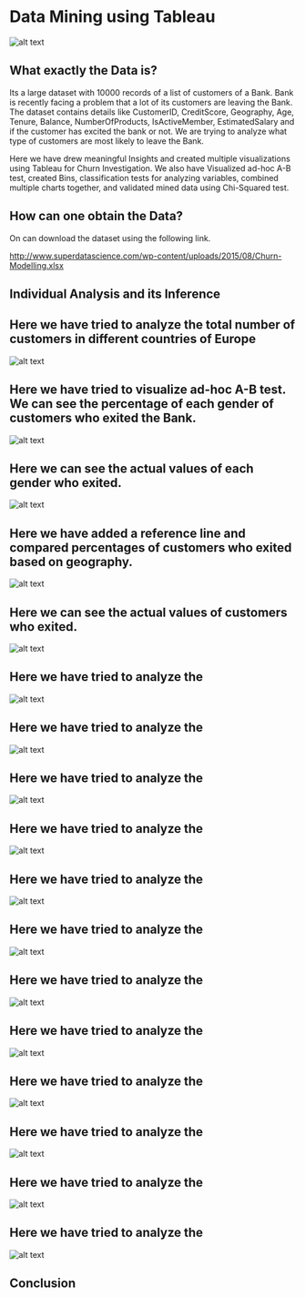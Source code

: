 # Data Mining using Tableau
![alt text](https://github.com/swarupmishal/Data-Mining-using-Tableau/blob/master/Extras/Data-Mining-2.jpg)
## What exactly the Data is?
Its a large dataset with 10000 records of a list of customers of a Bank. Bank is recently facing a problem that a lot of its customers are leaving the Bank. The dataset contains details like CustomerID, CreditScore, Geography, Age, Tenure, Balance, NumberOfProducts, IsActiveMember, EstimatedSalary and if the customer has excited the bank or not. We are trying to analyze what type of customers are most likely to leave the Bank.

Here we have drew meaningful Insights and created multiple visualizations using Tableau for Churn Investigation. We also have Visualized ad-hoc A-B test, created Bins, classification tests for analyzing variables, combined multiple charts together, and validated mined data using Chi-Squared test.


## How can one obtain the Data?
On can download the dataset using the following link.

http://www.superdatascience.com/wp-content/uploads/2015/08/Churn-Modelling.xlsx

## Individual Analysis and its Inference
## Here we have tried to analyze the total number of customers in different countries of Europe
![alt text](https://github.com/swarupmishal/Data-Mining-using-Tableau/blob/master/Reports/Map.png)

## Here we have tried to visualize ad-hoc A-B test. We can see the percentage of each gender of customers who exited the Bank.
![alt text](https://github.com/swarupmishal/Data-Mining-using-Tableau/blob/master/Reports/Gender.png)

## Here we can see the actual values of each gender who exited.
![alt text](https://github.com/swarupmishal/Data-Mining-using-Tableau/blob/master/Reports/Gender_Actuals.png)

## Here we have added a reference line and compared percentages of customers who exited based on geography.
![alt text](https://github.com/swarupmishal/Data-Mining-using-Tableau/blob/master/Reports/Country.png)

## Here we can see the actual values of customers who exited.
![alt text](https://github.com/swarupmishal/Data-Mining-using-Tableau/blob/master/Reports/Country_Actuals.png)

## Here we have tried to analyze the
![alt text](https://github.com/swarupmishal/Data-Mining-using-Tableau/blob/master/Reports/HasCrCard.png)

## Here we have tried to analyze the
![alt text](https://github.com/swarupmishal/Data-Mining-using-Tableau/blob/master/Reports/HasCrCards_Actuals.png)

## Here we have tried to analyze the
![alt text](https://github.com/swarupmishal/Data-Mining-using-Tableau/blob/master/Reports/IsActiveMember.png)

## Here we have tried to analyze the
![alt text](https://github.com/swarupmishal/Data-Mining-using-Tableau/blob/master/Reports/IsActiveMember_Actuals.png)

## Here we have tried to analyze the
![alt text](https://github.com/swarupmishal/Data-Mining-using-Tableau/blob/master/Reports/NumberOfProducts.png)

## Here we have tried to analyze the
![alt text](https://github.com/swarupmishal/Data-Mining-using-Tableau/blob/master/Reports/Validation.png)

## Here we have tried to analyze the
![alt text](https://github.com/swarupmishal/Data-Mining-using-Tableau/blob/master/Reports/Age%20Distribution.png)

## Here we have tried to analyze the
![alt text](https://github.com/swarupmishal/Data-Mining-using-Tableau/blob/master/Reports/Age.png)

## Here we have tried to analyze the
![alt text](https://github.com/swarupmishal/Data-Mining-using-Tableau/blob/master/Reports/Balance.png)

## Here we have tried to analyze the
![alt text](https://github.com/swarupmishal/Data-Mining-using-Tableau/blob/master/Reports/Estimated%20Salary.png)

## Here we have tried to analyze the
![alt text](https://github.com/swarupmishal/Data-Mining-using-Tableau/blob/master/Reports/Credit%20Score.png)

## Here we have tried to analyze the
![alt text](https://github.com/swarupmishal/Data-Mining-using-Tableau/blob/master/Reports/Tenure.png)




## Conclusion
